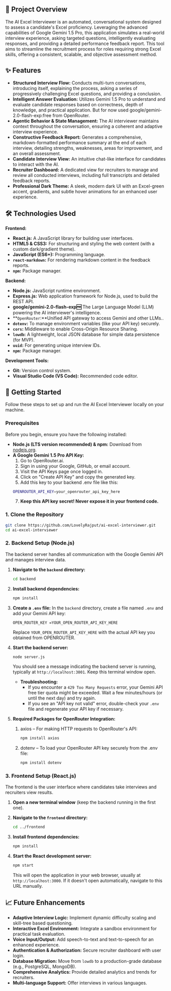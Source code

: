 ## 🚀 Project Overview

The AI Excel Interviewer is an automated, conversational system designed to assess a candidate's Excel proficiency. Leveraging the advanced capabilities of Google Gemini 1.5 Pro, this application simulates a real-world interview experience, asking targeted questions, intelligently evaluating responses, and providing a detailed performance feedback report. This tool aims to streamline the recruitment process for roles requiring strong Excel skills, offering a consistent, scalable, and objective assessment method.

## ✨ Features

*   **Structured Interview Flow:** Conducts multi-turn conversations, introducing itself, explaining the process, asking a series of progressively challenging Excel questions, and providing a conclusion.
*   **Intelligent Answer Evaluation:** Utilizes Gemini 1.5 Pro to understand and evaluate candidate responses based on correctness, depth of knowledge, and practical application. But for now used google/gemini-2.0-flash-exp:free from OpenRouter.
*   **Agentic Behavior & State Management:** The AI interviewer maintains context throughout the conversation, ensuring a coherent and adaptive interview experience.
*   **Constructive Feedback Report:** Generates a comprehensive, markdown-formatted performance summary at the end of each interview, detailing strengths, weaknesses, areas for improvement, and an overall assessment.
*   **Candidate Interview View:** An intuitive chat-like interface for candidates to interact with the AI.
*   **Recruiter Dashboard:** A dedicated view for recruiters to manage and review all conducted interviews, including full transcripts and detailed feedback reports.
*   **Professional Dark Theme:** A sleek, modern dark UI with an Excel-green accent, gradients, and subtle hover animations for an enhanced user experience.

## 🛠️ Technologies Used

**Frontend:**
*   **React.js:** A JavaScript library for building user interfaces.
*   **HTML5 & CSS3:** For structuring and styling the web content (with a custom dark/gradient theme).
*   **JavaScript (ES6+):** Programming language.
*   **`react-markdown`:** For rendering markdown content in the feedback reports.
*   **`npm`:** Package manager.

**Backend:**
*   **Node.js:** JavaScript runtime environment.
*   **Express.js:** Web application framework for Node.js, used to build the REST API.
*   **google/gemini-2.0-flash-exp:free:** The Large Language Model (LLM) powering the AI interviewer's intelligence.
*   **`OpenRouter`:**Unified API gateway to access Gemini and other LLMs..
*   **`dotenv`:** To manage environment variables (like your API key) securely.
*   **`cors`:** Middleware to enable Cross-Origin Resource Sharing.
*   **`lowdb`:** A lightweight, local JSON database for simple data persistence (for MVP).
*   **`uuid`:** For generating unique interview IDs.
*   **`npm`:** Package manager.

**Development Tools:**
*   **Git:** Version control system.
*   **Visual Studio Code (VS Code):** Recommended code editor.

## 🚀 Getting Started

Follow these steps to set up and run the AI Excel Interviewer locally on your machine.

### Prerequisites

Before you begin, ensure you have the following installed:

*   **Node.js (LTS version recommended) & npm:** Download from [nodejs.org](https://nodejs.org/).
*   **A Google Gemini 1.5 Pro API Key:**
    1.  Go to OpenRouter.ai.
    2.  Sign in using your Google, GitHub, or email account.
    3.  Visit the API Keys page once logged in.
    4.  Click on "Create API Key" and copy the generated key.
    5.  Add this key to your backend .env file like this:
       ```bash
       OPENROUTER_API_KEY=your_openrouter_api_key_here
       ```
    7.  **Keep this API key secret! Never expose it in your frontend code.**

### 1. Clone the Repository

```bash
git clone https://github.com/LovelyRajput/ai-excel-interviewer.git
cd ai-excel-interviewer
```
### 2. Backend Setup (Node.js)

The backend server handles all communication with the Google Gemini API and manages interview data.

1.  **Navigate to the `backend` directory:**
    ```bash
    cd backend
    ```

2.  **Install backend dependencies:**
    ```bash
    npm install
    ```

3.  **Create a `.env` file:**
    In the `backend` directory, create a file named `.env` and add your Gemini API key:
    ```
    OPEN_ROUTER_KEY =YOUR_OPEN_ROUTER_API_KEY_HERE
    ```
    Replace `YOUR_OPEN_ROUTER_API_KEY_HERE` with the actual API key you obtained from OPENROUTER.

4.  **Start the backend server:**
    ```bash
    node server.js
    ```
    You should see a message indicating the backend server is running, typically at `http://localhost:3001`. Keep this terminal window open.

    *   **Troubleshooting:**
        *   If you encounter a `429 Too Many Requests` error, your Gemini API free tier quota might be exceeded. Wait a few minutes/hours (or until the next day) and try again.
        *   If you see an "API key not valid" error, double-check your `.env` file and regenerate your API key if necessary.
5. **Required Packages for OpenRouter Integration:**
   1. axios – For making HTTP requests to OpenRouter's API:
      ```bash
      npm install axios
      ```
   2. dotenv – To load your OpenRouter API key securely from the .env file:
      ```bash
      npm install dotenv
      ```
### 3. Frontend Setup (React.js)

The frontend is the user interface where candidates take interviews and recruiters view results.

1.  **Open a new terminal window** (keep the backend running in the first one).
2.  **Navigate to the `frontend` directory:**
    ```bash
    cd ../frontend
    ```

3.  **Install frontend dependencies:**
    ```bash
    npm install
    ```

4.  **Start the React development server:**
    ```bash
    npm start
    ```
    This will open the application in your web browser, usually at `http://localhost:3000`. If it doesn't open automatically, navigate to this URL manually.

## 📈 Future Enhancements

*   **Adaptive Interview Logic:** Implement dynamic difficulty scaling and skill-tree based questioning.
*   **Interactive Excel Environment:** Integrate a sandbox environment for practical task evaluation.
*   **Voice Input/Output:** Add speech-to-text and text-to-speech for an enhanced experience.
*   **Authentication & Authorization:** Secure recruiter dashboard with user login.
*   **Database Migration:** Move from `lowdb` to a production-grade database (e.g., PostgreSQL, MongoDB).
*   **Comprehensive Analytics:** Provide detailed analytics and trends for recruiters.
*   **Multi-language Support:** Offer interviews in various languages.
